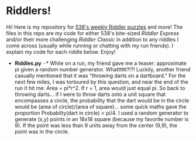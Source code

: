 # Riddlers!

Hi! Here is my repository for [538's weekly Riddler puzzles](https://fivethirtyeight.com/tag/the-riddler/) and more! The files in this repo are my code for either 538's bite-sized *Riddler Express* and/or their more challenging *Riddler Classic* in addition to any riddles I come across (usually while running or chatting with my run friends). I explain my code for each riddle below. Enjoy!

* **Riddles.py**
    ⋅⋅* While on a run, my friend gave me a teaser: approximate pi given a random number generator. Whatttttt?!?! Luckily, another friend casually mentioned that it was "throwing darts on a dartboard." For the next few miles, I was tortoured by this question, and near the end of the run it hit me: Area = pi*r^2. If r = 1, area would just equal pi. So back to throwing darts... if I were to throw darts onto a unit square that encompasses a circle, the probability that the dart would be in the circle would be (area of circle)/(area of square)... some quick maths gave the proportion Probabilty(dart in circle) = pi/4. I used a random generator to generate (x,y) points in an 18x18 square (because my favorite number is 9). If the point was less than 9 units away from the center (9,9), the point was in the circle. 

